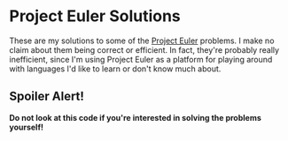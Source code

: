 # Project Euler Solutions

These are my solutions to some of the [Project Euler](http://projecteuler.net)
problems. I make no claim about them being correct or efficient. In fact,
they're probably really inefficient, since I'm using Project Euler as a platform
for playing around with languages I'd like to learn or don't know much about.

## Spoiler Alert!
**Do not look at this code if you're interested in solving the problems
yourself!**
